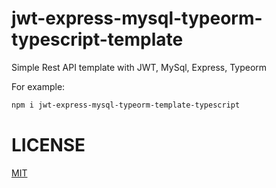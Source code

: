 # jwt-express-mysql-typeorm-typescript-template

Simple Rest API template with JWT, MySql, Express, Typeorm

For example:

```sh
npm i jwt-express-mysql-typeorm-template-typescript
```
# LICENSE

[MIT](https://github.com/baontq23/jwt-express-mysql-typeorm-typescript-template/blob/master/LICENSE)
